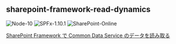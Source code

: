 ## sharepoint-framework-read-dynamics

![Node-10](https://img.shields.io/badge/Node-10-green)
![SPFx-1.10.1](https://img.shields.io/badge/SPFx-1.10.1-green)
![SharePoint-Online](https://img.shields.io/badge/SharePoint-Online-blue.svg)

[SharePoint Framework で Common Data Service のデータを読み取る](https://zenn.dev/karamem0/articles/2020_04_20_150000)
